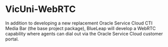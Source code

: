 # VicUni-WebRTC
In addition to developing a new replacement Oracle Service Cloud CTI Media Bar (the base project package), BlueLeap will develop a WebRTC capability where agents can dial out via the Oracle Service Cloud customer portal.
